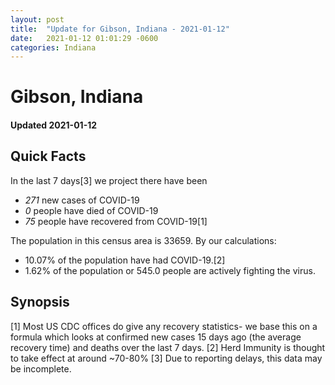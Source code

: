 ```yaml
---
layout: post
title:  "Update for Gibson, Indiana - 2021-01-12"
date:   2021-01-12 01:01:29 -0600
categories: Indiana
---
```


# Gibson, Indiana
#### Updated 2021-01-12

## Quick Facts

In the last 7 days[3] we project there have been
- *271* new cases of COVID-19
- *0* people have died of COVID-19
- *75* people have recovered from COVID-19[1]

The population in this census area is 33659. By our calculations:
- 10.07% of the population have had COVID-19.[2]
- 1.62% of the population or 545.0 people are actively fighting the virus.

## Synopsis




[1] Most US CDC offices do give any recovery statistics- we base this on a formula which looks at confirmed new cases
15 days ago (the average recovery time) and deaths over the last 7 days.
[2] Herd Immunity is thought to take effect at around ~70-80%
[3] Due to reporting delays, this data may be incomplete. 
    